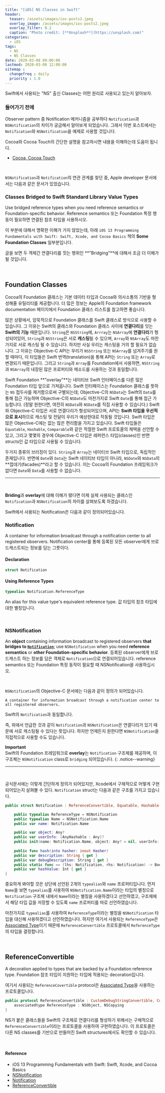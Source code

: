 ```yaml
---
title: "[iOS] NS Classes in Swift"
header:
  teaser: /assets/images/ios-posts2.jpeg
  overlay_image: /assets/images/ios-posts2.jpeg
  overlay_filter: 0.2
  caption: "Photo credit: [**Unsplash**](https://unsplash.com)"
categories:
  - iOS
tags:
  - NS
  - NS Classes
date: 2020-03-08 09:00:00
lastmod: 2020-03-08 12:00:00
sitemap :
  changefreq : daily
  priority : 1.0
---
```


Swift에서 사용되는 "NS" 출신 Classes는 어떤 원리로 사용되고 있는지 알아보자.

### 들어가기 전에

Observer pattern 중 Notification 메커니즘을 공부하다 `Notification`과 `NSNotification`의 차이가 궁금해서 알아보게 되었습니다. 그래서 이번 포스트에서는 `Notification`와 `NSNotification`을 예제로 사용할 것입니다.

Cocoa와 Cocoa Touch의 간단한 설명을 참고하시면 내용을 이해하는데 도움이 됩니다.

- [Cocoa, Cocoa Touch](https://corykim0829.github.io/ios/Cocoa-CocoaTouch/)

<br>

`NSNotification`과 `Notification`의 연관 관계를 찾던 중, Apple developer 문서에서는 다음과 같은 문서가 있었습니다.

### Classes Bridged to Swift Standard Library Value Types

Use bridged reference types when you need reference semantics or Foundation-specific behavior.
Reference semantics 또는 Foundation 특정 행동이 필요하면 연결된 참조 타입을 사용하시오.

이 부분에 대해서 명확한 이해가 가지 않았는데, 아래 `iOS 13 Programming Fundamentals with Swift: Swift, Xcode, and Cocoa Basics` 책의 **Some Foundation Classes** 일부분입니다.

글을 보면 두 객체간 연결다리를 짓는 행위인 **"Bridging"**에 대해서 조금 더 이해가 될 것입니다.

<br>

## Foundation Classes

Cocoa의 Foundation 클래스는 기본 데이터 타입과 Cocoa와 의사소통의 기반을 형성해줄 유틸리티를 제공합니다. 더 많은 정보는 Apple의 Foundation framework documentation 페이지에서 Foundation 클래스 리스트를 참고하면 좋습니다.

많은 상황에서, 암묵적으로 Foundation 클래스를  Swift 클래스로 방식으로 사용할 수 있습니다. 그 이유는 Swift의 클래스와 Foundation 클래스 사이에 **연결다리**를 잇는 **Swift의 기능** 때문입니다. `String`은 `NSString`에, `Arrray`는 `NSArray`에 **연결다리**가 형성되어있어, `String`과 `NSString`은 서로 **캐스팅**될 수 있으며, `Array`와 `NSArray`도 마찬가지로 서로 캐스팅 될 수 있습니다. 하지만 사실 우리는 캐스팅을 거의 할 필요가 없습니다. 그 이유는 Objective-C API는 우리가 `NSString` 또는 `NSArray`를 넘겨주기를 원할 때마다, 이 타입들은 Swift 번역(translation)을 통해 API는 `String` 또는 `Array`로 변경되기 때문입니다. 그리고 `String`과 `Array`를 Foundation에서 사용하면, `NSString`과 `NSArray`의 내장된 많은 프로퍼티와 메소드를 사용하는 것과 동일합니다.

Swift Foundation **"overlay"**는 네이티브 Swift 인터페이스를 다른 많은 Foundation 타입 앞으로 가져옵니다. Swift 인터페이스는 Foundation 클래스를 뜻하는 `NS` 접두사를 제거함으로써 구별되는데; Objective-C의 `NSData`는 Swift의 `Data`를 통해 접근 가능하며 Objective-C의 `NSDate`도 마찬가지로 Swift `Date`를 통해 접근 가능합니다. (정말 원한다면, 여전히 `NSData`와 `NSDate`를 직접 사용할 수 있습니다.) Swift와 Objective-C 타입은 서로 연결다리가 형성되어있으며, API는 **Swift 타입을 우선적으로 표시**하므로 캐스팅 및 전달이 우리가 예상한대로 작동될 것입니다. Swift 타입은 많은 Objective-C에는 없는 많은 편리함을 가지고 있습니다. Swift 타입들은 `Equatable`, `Hashable`, `Comparable`와 같은 적절한 Swift 프로토콜의 채택을 선언할 수 있고, 그리고 몇몇의 경우에 Objective-C 타입은 레퍼런스 타입(classes)인 반면 structs인 값 타입으로 사용될 수 있습니다.

두가지 종류의 브리징이 있다. `String`과 `Array`는 네이티브 Swift 타입으로, 독립적인 존재입니다. 반면에 `Date`와 `Data`는 Swift 네이티브 타입이 아니라, `NSDate`와 `NSData`의 **껍데기(facades)**라고 할 수 있습니다. 이는 Cocoa의 Foundation 프레임워크가 없다면 `Date`와 `Data`를 사용할 수 없습니다.

---

<br>

**Briding**과 **overlay**에 대해 이해가 됐다면 이제 실제 사용되는 클래스인 `Notification`과 `NSNotification`의 차이를 살펴보도록 하겠습니다.

Swift에서 사용되는 Notification은 다음과 같이 정의되어있습니다.

### Notification

A container for information broadcast through a notification center to all registered observers.
Notification center를 통해 등록된 모든 observer에게 브로드캐스트되는 정보를 담는 그릇이다.

#### Declaration

```swift
struct Notification
```

#### Using Reference Types

```swift
typealias Notification.ReferenceType
```

An alias for this value type's equivalent reference type.
값 타입의 참조 타입에 대한 별칭입니다.

<br>

### NSNotification

An **object** containing information broadcast to registered observers **that bridges to [`Notification`](https://developer.apple.com/documentation/foundation/notification)**; use `NSNotification` when you need **reference semantics** or **other Foundation-specific behavior**.
등록된 observer에게 브로드캐스트 하는 정보를 담은 객체로 `Notification`으로 연결되어있습니다. reference semantics 또는 Foundation 특정 동작이 필요할 때 NSNotification을 사용하십시오.

<br>

`NSNotification`의 Objective-C 문서에는 다음과 같이 정의가 되어있습니다.

```
A container for information broadcast through a notification center to all registered observers.
```

Swift의 `Notification`과 동일합니다.

즉, 위에서 언급한 것과 같이 `Notification`과 `NSNotification`은 연결다리가 있기 때문에 서로 캐스팅될 수 있다는 뜻입니다. 하지만 언제든지 원한다면 `NSNotification`을 직접적으로 사용할 수도 있습니다.

**Important** <br>
Swift의 Foundation 프레임워크로 **overlay**는 `Notification` 구조체를 제공하며, 이 구조체는 `NSNotification` class로 `bridging` 되어있습니다.
{: .notice--warning}

---

<br>

공식문서에는 이렇게 간단하게 정의가 되어있지만, Xcode에서 구체적으로 어떻게 구현되어있는지 살펴볼 수 있다. `Notification` struct는 다음과 같은 구조를 가지고 있습니다.

```swift
public struct Notification : ReferenceConvertible, Equatable, Hashable {

    public typealias ReferenceType = NSNotification
    public typealias Name = NSNotification.Name
    public var name: Notification.Name

    public var object: Any?
    public var userInfo: [AnyHashable : Any]?
    public init(name: Notification.Name, object: Any? = nil, userInfo: [AnyHashable : Any]? = nil)
  
    public func hash(into hasher: inout Hasher)
    public var description: String { get }
    public var debugDescription: String { get }
    public static func == (lhs: Notification, rhs: Notification) -> Bool
    public var hashValue: Int { get }
}
```

중요하게 봐야할 것은 상단에 선언된 2개의 `typealias`와 `name` 프로퍼티입니다. 먼저 `Name`을 보면 `typealias`를 사용하여 `NSNotification.Name`이라는 타입의 별칭으로 `Notification` 구조체 내에서 `Name`이라는 별칭을 사용하겠다고 선언하였고, 구조체에서 해당 타입 값을 저장할 수 있도록 `name` 프로퍼티를 따로 선언하였습니다.

마찬가지로 `typealias`를 사용하여 `ReferenceType`이라는 별칭을 `NSNotification` 타입을 대신해 사용하겠다고 선언하였습니다. 하지만 여기서 사용되는 `ReferenceType`은 [Associated Type](https://corykim0829.github.io/swift/Associated-Type/)이기 때문에 `ReferenceConvertible` 프로토콜에서 `ReferenceType`의 타입을 결정합니다.

<br>

## ReferenceConvertible

A decoration applied to types that are backed by a Foundation reference type.
Foundation 참조 타입이 지원하는 타입에 적용되는 decoration입니다.

여기서 사용되는 `ReferenceCovertible` protocol은 [Associated Type](https://corykim0829.github.io/swift/Associated-Type/)을 사용하는 프로토콜입니다.

```swift
public protocol ReferenceConvertible : CustomDebugStringConvertible, CustomStringConvertible, Hashable, _ObjectiveCBridgeable {
    associatedtype ReferenceType : NSObject, NSCopying
}
```

NS가 붙은 클래스들을 Swift의 구조체로 연결다리를 형성하기 위해서는 구체적으로 `ReferenceConvertible`이라는 프로토콜을 사용하여 구현하였습니다. 이 프로토콜은 다른 NS classes를 기반으로 만들어진 Swift structures에서도 확인할 수 있습니다.

<br>

#### Reference

- iOS 13 Programming Fundamentals with Swift: Swift, Xcode, and Cocoa Basics
- [NSNotification](https://developer.apple.com/documentation/foundation/nsnotification)
- [Notification](https://developer.apple.com/documentation/foundation/notification)
- [ReferenceConvertible](https://developer.apple.com/documentation/foundation/referenceconvertible)